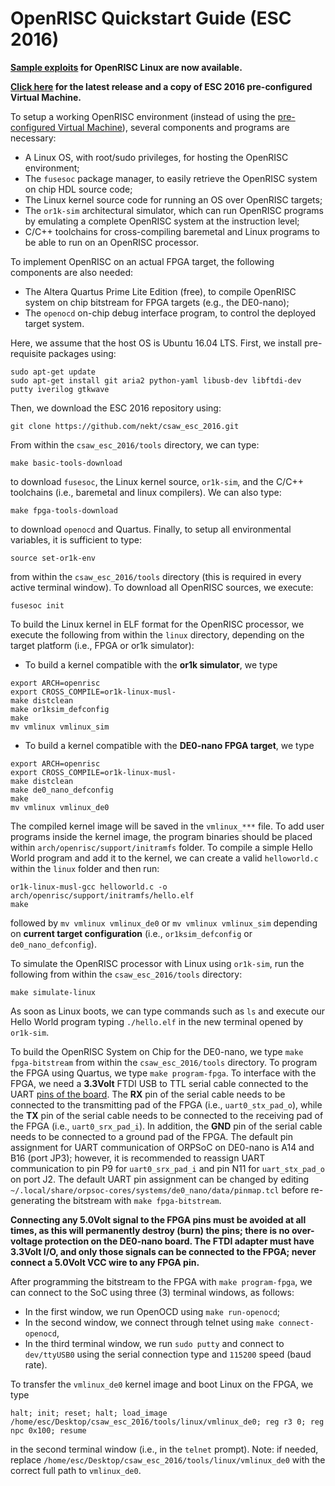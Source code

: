 OpenRISC Quickstart Guide (ESC 2016)
====================================

**[Sample exploits](tools/exploits) for OpenRISC Linux are now available.**

**[Click here](https://github.com/nekt/csaw_esc_2016/releases/latest) for the latest release and a copy of ESC 2016 pre-configured Virtual Machine.**

To setup a working OpenRISC environment (instead of using the [pre-configured Virtual Machine](http://tinyurl.com/csaw-esc16-vm)), several components and programs are necessary:
-   A Linux OS, with root/sudo privileges, for hosting the OpenRISC environment;
-   The `fusesoc` package manager, to easily retrieve the OpenRISC system on chip HDL source code;
-   The Linux kernel source code for running an OS over OpenRISC targets;
-   The `or1k-sim` architectural simulator, which can run OpenRISC programs by emulating a complete OpenRISC system at the instruction level;
-   C/C++ toolchains for cross-compiling baremetal and Linux programs to be able to run on an OpenRISC processor.

To implement OpenRISC on an actual FPGA target, the following components are also needed:
-   The Altera Quartus Prime Lite Edition (free), to compile OpenRISC system on chip bitstream for FPGA targets (e.g., the DE0-nano);
-   The `openocd` on-chip debug interface program, to control the deployed target system.

Here, we assume that the host OS is Ubuntu 16.04 LTS. First, we install pre-requisite packages using:
```Shell
sudo apt-get update
sudo apt-get install git aria2 python-yaml libusb-dev libftdi-dev putty iverilog gtkwave
```
Then, we download the ESC 2016 repository using:
```Shell
git clone https://github.com/nekt/csaw_esc_2016.git
```
From within the `csaw_esc_2016/tools` directory, we can type:
```Shell
make basic-tools-download
```
to download `fusesoc`, the Linux kernel source, `or1k-sim`, and the C/C++ toolchains (i.e., baremetal and linux compilers). We can also type:
```Shell
make fpga-tools-download
```
to download `openocd` and Quartus. Finally, to setup all environmental variables, it is sufficient to type:
```Shell
source set-or1k-env
```
from within the `csaw_esc_2016/tools` directory (this is required in every active terminal window). To download all OpenRISC sources, we execute:
```Shell
fusesoc init
```

To build the Linux kernel in ELF format for the OpenRISC processor, we execute the following from within the `linux` directory, depending on the target platform (i.e., FPGA or or1k simulator):
-   To build a kernel compatible with the **or1k simulator**, we type
```Shell
export ARCH=openrisc
export CROSS_COMPILE=or1k-linux-musl-
make distclean
make or1ksim_defconfig
make
mv vmlinux vmlinux_sim
```
-   To build a kernel compatible with the **DE0-nano FPGA target**, we type
```Shell
export ARCH=openrisc
export CROSS_COMPILE=or1k-linux-musl-
make distclean
make de0_nano_defconfig
make
mv vmlinux vmlinux_de0
```
The compiled kernel image will be saved in the `vmlinux_***` file. To add user programs inside the kernel image, the program binaries should be placed within `arch/openrisc/support/initramfs` folder. To compile a simple Hello World program and add it to the kernel, we can create a valid `helloworld.c` within the `linux` folder and then run:
```Shell
or1k-linux-musl-gcc helloworld.c -o arch/openrisc/support/initramfs/hello.elf
make
```
followed by `mv vmlinux vmlinux_de0` or `mv vmlinux vmlinux_sim` depending on **current target configuration** (i.e., `or1ksim_defconfig` or `de0_nano_defconfig`).

To simulate the OpenRISC processor with Linux using `or1k-sim`, run the following from within the `csaw_esc_2016/tools` directory:
```Shell
make simulate-linux
```
As soon as Linux boots, we can type commands such as `ls` and execute our Hello World program typing `./hello.elf` in the new terminal opened by `or1k-sim`.

To build the OpenRISC System on Chip for the DE0-nano, we type `make fpga-bitstream` from within the `csaw_esc_2016/tools` directory. To program the FPGA using Quartus, we type `make program-fpga`. To interface with the FPGA, we need a **3.3Volt** FTDI USB to TTL serial cable connected to the UART [pins of the board](https://sites.google.com/site/fpgaandco/de0-nano-pinout). The **RX** pin of the serial cable needs to be connected to the transmitting pad of the FPGA (i.e., `uart0_stx_pad_o`), while the **TX** pin of the serial cable needs to be connected to the receiving pad of the FPGA (i.e., `uart0_srx_pad_i`). In addition, the **GND** pin of the serial cable needs to be connected to a ground pad of the FPGA. The default pin assignment for UART communication of ORPSoC on DE0-nano is A14 and B16 (port JP3); however, it is recommended to reassign UART communication to pin P9 for `uart0_srx_pad_i` and pin N11 for `uart_stx_pad_o` on port J2. The default UART pin assignment can be changed by editing `~/.local/share/orpsoc-cores/systems/de0_nano/data/pinmap.tcl` before re-generating the bitstream with `make fpga-bitstream`.

**Connecting any 5.0Volt signal to the FPGA pins must be avoided at all times, as this will permanently destroy (burn) the pins; there is no over-voltage protection on the DE0-nano board. The FTDI adapter must have 3.3Volt I/O, and only those signals can be connected to the FPGA; never connect a 5.0Volt VCC wire to any FPGA pin.** 

After programming the bitstream to the FPGA with `make program-fpga`, we can connect to the SoC using three (3) terminal windows, as follows: 
-   In the first window, we run OpenOCD using `make run-openocd`; 
-   In the second window, we connect through telnet using `make connect-openocd`, 
-   In the third terminal window, we run `sudo putty` and connect to `dev/ttyUSB0` using the serial connection type and `115200` speed (baud rate). 

To transfer the `vmlinux_de0` kernel image and boot Linux on the FPGA, we type 
```Shell
halt; init; reset; halt; load_image /home/esc/Desktop/csaw_esc_2016/tools/linux/vmlinux_de0; reg r3 0; reg npc 0x100; resume
``` 
in the second terminal window (i.e., in the `telnet` prompt). Note: if needed, replace `/home/esc/Desktop/csaw_esc_2016/tools/linux/vmlinux_de0` with the correct full path to `vmlinux_de0`.